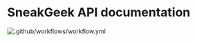 # SneakGeek API documentation

![.github/workflows/workflow.yml](https://github.com/Sneak-Geek/SneakGeek-Service/workflows/.github/workflows/workflow.yml/badge.svg?branch=master)
